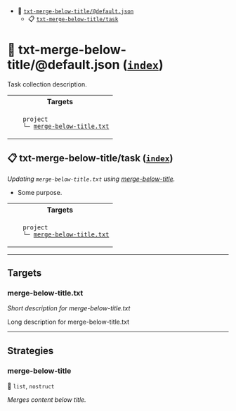 - <a name="mock-plugin-task-idx-ref-txt-merge-below-titledefaultjson">:open_file_folder:</a> <a href="#mock-plugin-task-ref-txt-merge-below-titledefaultjson">`txt-merge-below-title/@default.json`</a>
  - <a name="mock-plugin-task-idx-ref-txt-merge-below-titletask">:clipboard:</a> <a href="#mock-plugin-task-ref-txt-merge-below-titletask">`txt-merge-below-title/task`</a>

# :open_file_folder: <a name="mock-plugin-task-ref-txt-merge-below-titledefaultjson">txt-merge-below-title/@default.json</a> (<a href="#mock-plugin-task-idx-ref-txt-merge-below-titledefaultjson">`index`</a>)

Task collection description.

<table>
  <tbody>
    <tr>
      <th>Targets</th>
    </tr>
    <tr>
      <td align="left" valign="top">
        <ul>
<code>project</code><br/>
<code>└─&nbsp;<a href="#mock-plugin-target-ref-merge-below-titletxt">merge-below-title.txt</a></code><br/>
        </ul>
      </td>
    </tr>
  </tbody>
</table>

## :clipboard: <a name="mock-plugin-task-ref-txt-merge-below-titletask">txt-merge-below-title/task</a> (<a href="#mock-plugin-task-idx-ref-txt-merge-below-titletask">`index`</a>)

_Updating `merge-below-title.txt` using <a href="#mock-plugin-strat-ref-merge-below-title">merge-below-title</a>._

- Some purpose.

<table>
  <tbody>
    <tr>
      <th>Targets</th>
    </tr>
    <tr>
      <td align="left" valign="top">
        <ul>
<code>project</code><br/>
<code>└─&nbsp;<a href="#mock-plugin-target-ref-merge-below-titletxt">merge-below-title.txt</a></code><br/>
        </ul>
      </td>
    </tr>
  </tbody>
</table>

------

## Targets

### <a name="mock-plugin-target-ref-merge-below-titletxt">merge-below-title.txt</a>  

*Short description for merge-below-title.txt*

Long description for merge-below-title.txt

------

## Strategies

### <a name="mock-plugin-strat-ref-merge-below-title">merge-below-title</a>  

:small_blue_diamond: `list`, `nostruct`

*Merges content below title.*

